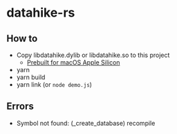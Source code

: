 # datahike-rs

## How to

- Copy libdatahike.dylib or libdatahike.so to this project
  - [Prebuilt for macOS Apple Silicon](https://github.com/logseq/datahike-rs/releases/tag/0.0.0)
- yarn
- yarn build
- yarn link (or `node demo.js`)

## Errors

- Symbol not found: (_create_database)
  recompile
